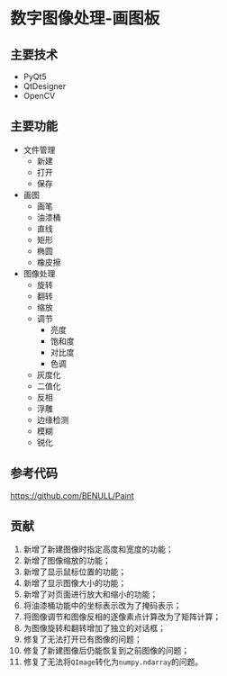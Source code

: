 # 数字图像处理-画图板

## 主要技术

- PyQt5
- QtDesigner
- OpenCV

## 主要功能

- 文件管理
  - 新建
  - 打开
  - 保存
- 画图
  - 画笔
  - 油漆桶
  - 直线
  - 矩形
  - 椭圆
  - 橡皮擦
- 图像处理
  - 旋转
  - 翻转
  - 缩放
  - 调节
    - 亮度
    - 饱和度
    - 对比度
    - 色调
  - 灰度化
  - 二值化
  - 反相
  - 浮雕
  - 边缘检测
  - 模糊
  - 锐化

## 参考代码

https://github.com/BENULL/Paint

## 贡献

1. 新增了新建图像时指定高度和宽度的功能；
2. 新增了图像缩放的功能；
3. 新增了显示鼠标位置的功能；
4. 新增了显示图像大小的功能；
5. 新增了对页面进行放大和缩小的功能；
6. 将油漆桶功能中的坐标表示改为了掩码表示；
7. 将图像调节和图像反相的逐像素点计算改为了矩阵计算；
8. 为图像旋转和翻转增加了独立的对话框；
9. 修复了无法打开已有图像的问题；
10. 修复了新建图像后仍能恢复到之前图像的问题；
11. 修复了无法将`QImage`转化为`numpy.ndarray`的问题。
